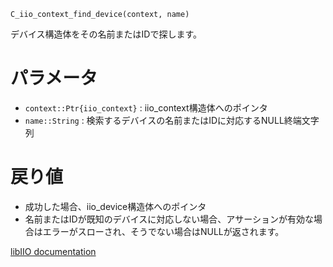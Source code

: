 ```
C_iio_context_find_device(context, name)
```

デバイス構造体をその名前またはIDで探します。

# パラメータ

  * `context::Ptr{iio_context}` : iio_context構造体へのポインタ
  * `name::String` : 検索するデバイスの名前またはIDに対応するNULL終端文字列

# 戻り値

  * 成功した場合、iio_device構造体へのポインタ
  * 名前またはIDが既知のデバイスに対応しない場合、アサーションが有効な場合はエラーがスローされ、そうでない場合はNULLが返されます。

[libIIO documentation](https://analogdevicesinc.github.io/libiio/master/libiio/group__Context.html#gade1dadfb5bc3c3b236add67f803c50c3)
